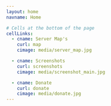 ```yaml
---
layout: home
navname: Home

# Cells at the bottom of the page
cellLinks:
  - cname: Server Map's
    curl: map
    cimage: media/server_map.jpg

  - cname: Screenshots
    curl: screenshots
    cimage: media/screenshot_main.jpg

  - cname: Donate
    curl: donate
    cimage: media/donate.jpg
---
```

